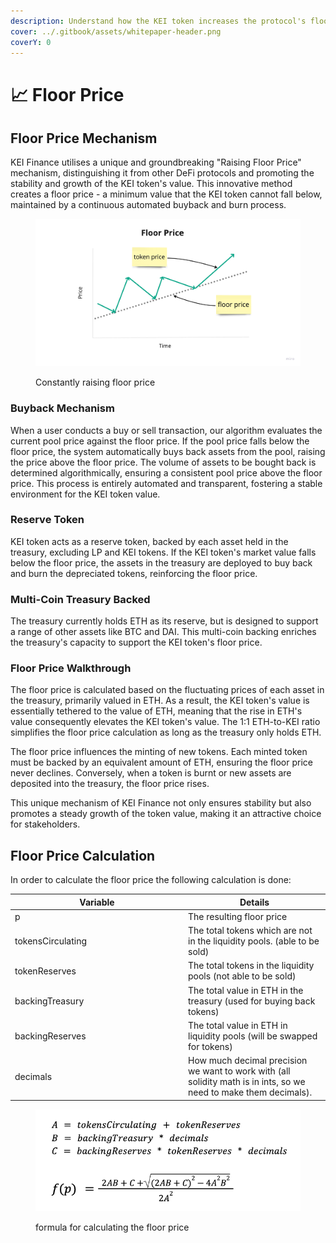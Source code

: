 ```yaml
---
description: Understand how the KEI token increases the protocol's floor price
cover: ../.gitbook/assets/whitepaper-header.png
coverY: 0
---
```


# 📈 Floor Price

## Floor Price Mechanism

KEI Finance utilises a unique and groundbreaking "Raising Floor Price" mechanism, distinguishing it from other DeFi protocols and promoting the stability and growth of the KEI token's value. This innovative method creates a floor price - a minimum value that the KEI token cannot fall below, maintained by a continuous automated buyback and burn process.

<figure><img src="../.gitbook/assets/image (37).png" alt=""><figcaption><p>Constantly raising floor price</p></figcaption></figure>

### Buyback Mechanism

When a user conducts a buy or sell transaction, our algorithm evaluates the current pool price against the floor price. If the pool price falls below the floor price, the system automatically buys back assets from the pool, raising the price above the floor price. The volume of assets to be bought back is determined algorithmically, ensuring a consistent pool price above the floor price. This process is entirely automated and transparent, fostering a stable environment for the KEI token value.

### Reserve Token

KEI token acts as a reserve token, backed by each asset held in the treasury, excluding LP and KEI tokens. If the KEI token's market value falls below the floor price, the assets in the treasury are deployed to buy back and burn the depreciated tokens, reinforcing the floor price.

### Multi-Coin Treasury Backed

The treasury currently holds ETH as its reserve, but is designed to support a range of other assets like BTC and DAI. This multi-coin backing enriches the treasury's capacity to support the KEI token's floor price.

### Floor Price Walkthrough

The floor price is calculated based on the fluctuating prices of each asset in the treasury, primarily valued in ETH. As a result, the KEI token's value is essentially tethered to the value of ETH, meaning that the rise in ETH's value consequently elevates the KEI token's value. The 1:1 ETH-to-KEI ratio simplifies the floor price calculation as long as the treasury only holds ETH.

The floor price influences the minting of new tokens. Each minted token must be backed by an equivalent amount of ETH, ensuring the floor price never declines. Conversely, when a token is burnt or new assets are deposited into the treasury, the floor price rises.

This unique mechanism of KEI Finance not only ensures stability but also promotes a steady growth of the token value, making it an attractive choice for stakeholders.

## Floor Price Calculation

In order to calculate the floor price the following calculation is done:

<table><thead><tr><th width="263">Variable</th><th>Details</th></tr></thead><tbody><tr><td>p</td><td>The resulting floor price</td></tr><tr><td>tokensCirculating</td><td>The total tokens which are not in the liquidity pools. (able to be sold)</td></tr><tr><td>tokenReserves</td><td>The total tokens in the liquidity pools (not able to be sold)</td></tr><tr><td>backingTreasury</td><td>The total value in ETH in the treasury (used for buying back tokens)</td></tr><tr><td>backingReserves</td><td>The total value in ETH in liquidity pools (will be swapped for tokens)</td></tr><tr><td>decimals</td><td>How much decimal precision we want to work with (all solidity math is in ints, so we need to make them decimals).</td></tr></tbody></table>

<figure><img src="../.gitbook/assets/image (10).png" alt=""><figcaption><p>formula for calculating the floor price</p></figcaption></figure>

